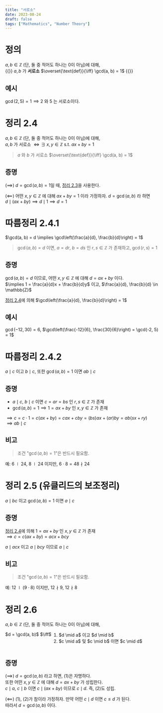 ```yaml
---
title: "서로소"
date: 2023-08-24
draft: false
tags: ["Mathematics", "Number Theory"]
---
```


# 정의

$a, b \in \mathbb{Z}$ (단, 둘 중 적어도 하나는 0이 아님)에 대해,  
{{<mjx>}}
$a, b$&nbsp;가 <b>서로소</b> $\overset{\text{def}}{\iff} \gcd(a, b) = 1$
{{</mjx>}}

## 예시

$\gcd(2, 5) = 1 \implies 2$&nbsp;와 $5$&nbsp;는 서로소이다.

# 정리 2.4

$a, b \in \mathbb{Z}$ (단, 둘 중 적어도 하나는 0이 아님)에 대해,  
$a, b$&nbsp;가 서로소 $\iff \exists\ x, y \in \mathbb{Z}$ s.t. $ax + by = 1$

> $a$&nbsp;와 $b$&nbsp;가 서로소 $\overset{\text{def}}{\iff} \gcd(a, b) = 1$

## 증명

$(\implies)$ $d = \gcd(a, b) = 1$일 때, [정리 2.3](/posts/number-theory/4/#theorem-23)을 사용한다.

$(\impliedby)$ 어떤 $x, y \in \mathbb{Z}$&nbsp;에 대해 $ax + by = 1$&nbsp;이라 가정하자. $d = \gcd(a, b)$&nbsp;라 하면  
$d \mid (ax + by) \implies d \mid 1 \implies d = 1$

# 따름정리 2.4.1

$\gcd(a, b) = d \implies \gcd\left(\frac{a}{d}, \frac{b}{d}\right) = 1$

> $\gcd(a, b) = d$&nbsp;이면, $a = dr$, $b = ds$&nbsp;인 $r, s \in \mathbb{Z}$&nbsp;가 존재하고, $\gcd(r, s) = 1$

## 증명

$\gcd(a, b) = d$&nbsp;이므로, 어떤 $x, y \in \mathbb{Z}$&nbsp;에 대해 $d = ax + by$&nbsp;이다.  
$\implies 1 = \frac{a}{d}x + \frac{b}{d}y$&nbsp;이고, $\frac{a}{d}, \frac{b}{d} \in \mathbb{Z}$

[정리 2.4](/posts/number-theory/5/#theorem-24)에 의해 $\gcd\left(\frac{a}{d}, \frac{b}{d}\right) = 1$

## 예시

$\gcd(-12, 30) = 6$, $\gcd\left(\frac{-12}{6}, \frac{30}{6}\right) = \gcd(-2, 5) = 1$

# 따름정리 2.4.2

$a \mid c$&nbsp;이고 $b \mid c$, 또한 $\gcd(a, b) = 1$&nbsp;이면 $ab \mid c$

## 증명

- $a \mid c$, $b \mid c$&nbsp;이면 $c = ar = bs$&nbsp;인 $r, s \in \mathbb{Z}$&nbsp;가 존재
- $\gcd(a, b) = 1 \implies 1 = ax + by$&nbsp;인 $x, y \in \mathbb{Z}$&nbsp;가 존재

$\implies c = c \cdot 1 = c(ax + by) = cax + cby = (bs)ax + (ar)by = ab(sx + ry)$  
$\implies ab \mid c$

## 비고

> 조건 "$\gcd(a, b) = 1$"은 반드시 필요함.

예: $6 \mid 24$, $8 \mid 24$&nbsp;이지만, $6 \cdot 8 = 48 \nmid 24$

# 정리 2.5 (유클리드의 보조정리)

$a \mid bc$&nbsp;이고 $\gcd(a, b) = 1$&nbsp;이면 $a \mid c$

## 증명

[정리 2.4](/posts/number-theory/5/#theorem-24)에 의해 $1 = ax + by$&nbsp;인 $x, y \in \mathbb{Z}$&nbsp;가 존재  
$\implies c = c(ax + by) = acx + bcy$

$a \mid acx$&nbsp;이고 $a \mid bcy$&nbsp;이므로 $a \mid c$

## 비고

> 조건 "$\gcd(a, b) = 1$"은 반드시 필요함.

예: $12 \mid (9 \cdot 8)$&nbsp;이지만, $12 \nmid 9$, $12 \nmid 8$

# 정리 2.6

$a, b \in \mathbb{Z}$ (단, 둘 중 적어도 하나는 0이 아님)에 대해,  
<div style="display: flex;">
  $d = \gcd(a, b)$ $\iff$
  <ol style="margin-top: 0">
    <li style="margin-top: 0"> $d \mid a$&nbsp;이고 $d \mid b$</li>
    <li> $c \mid a$ 및 $c \mid b$&nbsp;이면 $c \mid d$</li>
  </ol>
</div>

## 증명

$(\implies)$ $d = \gcd(a, b)$&nbsp;라고 하면, (1)은 자명하다.  
또한 어떤 $x, y \in \mathbb{Z}$&nbsp;에 대해 $d = ax + by$&nbsp;가 성립한다.  
$c \mid a$, $c \mid b$&nbsp;이면 $c \mid (ax + by)$&nbsp;이므로 $c \mid d$. 즉, (2)도 성립.

$(\impliedby)$ (1), (2)가 참이라 가정하자. 만약 어떤 $c \mid d$&nbsp;이면 $c \leq d$&nbsp;가 된다.  
따라서 $d = \gcd(a, b)$&nbsp;이다.